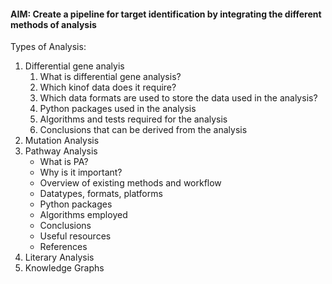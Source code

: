 #### AIM: Create a pipeline for target identification by integrating the different methods of analysis

Types of Analysis:
1. Differential gene analyis
   1. What is differential gene analysis?
   2. Which kinof data does it require?
   3. Which data formats are used to store the data used in the analysis?
   4. Python packages used in the analysis
   5. Algorithms and tests required for the analysis
   6. Conclusions that can be derived from the analysis
3. Mutation Analysis
5. Pathway Analysis
   - What is PA?
   - Why is it important?
   - Overview of existing methods and workflow
   - Datatypes, formats, platforms
   - Python packages
   - Algorithms employed 
   - Conclusions
   - Useful resources
   - References
7. Literary Analysis 
8. Knowledge Graphs

